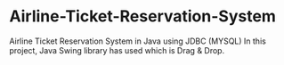 # Airline-Ticket-Reservation-System
Airline Ticket Reservation System in Java using JDBC (MYSQL)
In this project, Java Swing library has used which is Drag & Drop.
